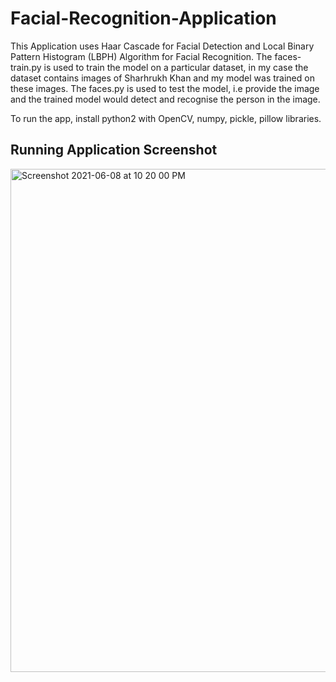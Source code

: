 # Facial-Recognition-Application

This Application uses Haar Cascade for Facial Detection and Local Binary Pattern Histogram (LBPH) Algorithm for Facial Recognition.
The faces-train.py is used to train the model on a particular dataset, in my case the dataset contains images of Sharhrukh Khan and my model was trained on these images.
The faces.py is used to test the model, i.e provide the image and the trained model would detect and recognise the person in the image.

To run the app, install python2 with OpenCV, numpy, pickle, pillow libraries.

## Running Application Screenshot

<img width="805" alt="Screenshot 2021-06-08 at 10 20 00 PM" src="https://user-images.githubusercontent.com/83071313/121231997-87024300-c8aa-11eb-9c37-96c062dbd755.png">

